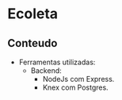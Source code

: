 # Ecoleta
## Conteudo
  * Ferramentas utilizadas:
      * Backend:
        - NodeJs com Express.
        - Knex com Postgres.
       
